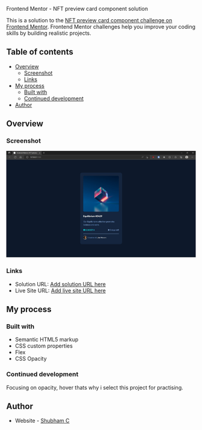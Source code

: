 Frontend Mentor - NFT preview card component solution

This is a solution to the [NFT preview card component challenge on Frontend Mentor](https://www.frontendmentor.io/challenges/nft-preview-card-component-SbdUL_w0U). Frontend Mentor challenges help you improve your coding skills by building realistic projects. 

## Table of contents

- [Overview](#overview)
  - [Screenshot](#screenshot)
  - [Links](#links)
- [My process](#my-process)
  - [Built with](#built-with)
  - [Continued development](#continued-development)
- [Author](#author)


## Overview

### Screenshot

![](./images/microsoft_edge.jpg)


### Links

- Solution URL: [Add solution URL here](https://github.com/Hey-Jarvis/nft-card)
- Live Site URL: [Add live site URL here](https://hey-jarvis.github.io/nft-card/)

## My process

### Built with

- Semantic HTML5 markup
- CSS custom properties
- Flex
- CSS Opacity


### Continued development

Focusing on opacity, hover thats why i select this project for practising.


## Author

- Website - [Shubham C](https://github.com/Hey-Jarvis)
